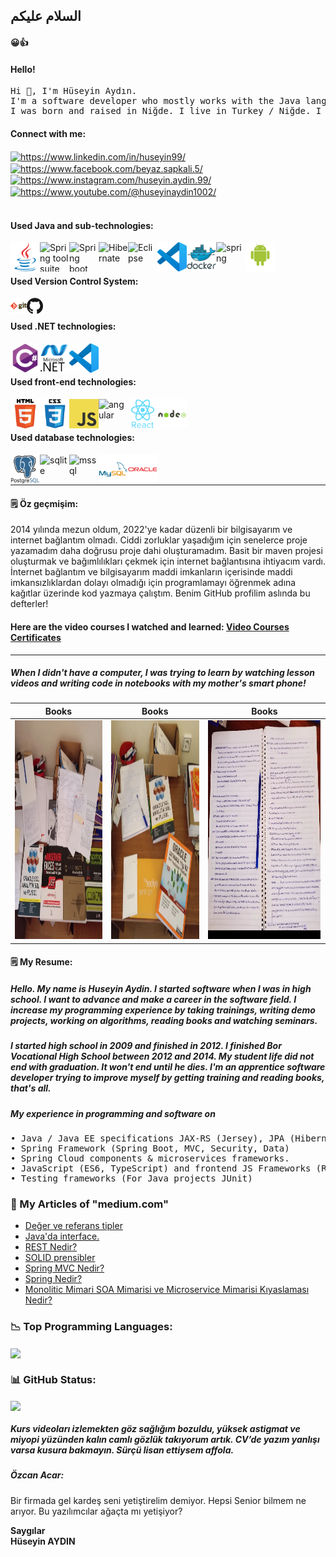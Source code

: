 ## السلام عليكم
#### :grinning::+1:
#### Hello! 
<pre>
Hi 👋, I'm Hüseyin Aydın.
I'm a software developer who mostly works with the Java language. I follow other technologies as well.
I was born and raised in Niğde. I live in Turkey / Niğde. I am an Anatolian child.</pre>

#### Connect with me:
<a href="https://www.linkedin.com/in/huseyin99/" target="blank"><img align="center" src="https://raw.githubusercontent.com/rahuldkjain/github-profile-readme-generator/master/src/images/icons/Social/linked-in-alt.svg" alt="https://www.linkedin.com/in/huseyin99/" height="30" width="47" /></a>
<a href="https://www.facebook.com/beyaz.sapkali.5/" target="blank"><img align="center" src="https://raw.githubusercontent.com/rahuldkjain/github-profile-readme-generator/master/src/images/icons/Social/facebook.svg" alt="https://www.facebook.com/beyaz.sapkali.5/" height="30" width="47" /></a>
<a href="https://www.instagram.com/huseyin.aydin.99/" target="blank"><img align="center" src="https://raw.githubusercontent.com/rahuldkjain/github-profile-readme-generator/master/src/images/icons/Social/instagram.svg" alt="https://www.instagram.com/huseyin.aydin.99/" height="30" width="47" /></a>
<a href="https://www.youtube.com/@huseyinaydin1002/" target="blank"><img align="center" src="https://raw.githubusercontent.com/rahuldkjain/github-profile-readme-generator/master/src/images/icons/Social/youtube.svg" alt="https://www.youtube.com/@huseyinaydin1002/" height="30" width="47" /></a>
</br></br>
#### Used Java and sub-technologies:
<img align="left" src="https://raw.githubusercontent.com/devicons/devicon/master/icons/java/java-original.svg" alt="java" width="47" height="47"/>
<img align="left" alt="Spring tool suite" src="https://user-images.githubusercontent.com/19311256/89726919-c61ef800-da3d-11ea-868d-b33d9955dfcc.png" width="47" height="47" />
<img align="left" alt="Spring boot" src="https://user-images.githubusercontent.com/19311256/89726694-eef1be00-da3a-11ea-8551-a9e143ea0c5d.png" width="47" height="47"/>
<img align="left" alt="Hibernate" src="https://user-images.githubusercontent.com/19311256/89726657-77bc2a00-da3a-11ea-844e-1ec652bc5410.png" width="47" height="47"/>
<img align="left" alt="Eclipse" src="https://user-images.githubusercontent.com/19311256/89726620-eea4f300-da39-11ea-8d26-8f1d68a2704a.png" width="47" height="47"/>
<img align="left" alt="Visual Studio Code" src="https://raw.githubusercontent.com/github/explore/80688e429a7d4ef2fca1e82350fe8e3517d3494d/topics/visual-studio-code/visual-studio-code.png" width="47" height="47"/>
<img align="left" src="https://raw.githubusercontent.com/devicons/devicon/master/icons/docker/docker-original-wordmark.svg" alt="docker" width="47" height="47" />
<img align="left" src="https://www.vectorlogo.zone/logos/springio/springio-icon.svg" alt="spring" width="47" height="47"/>
<img align="left" src="https://raw.githubusercontent.com/devicons/devicon/master/icons/android/android-original-wordmark.svg" alt="android" width="47" height="47"/>
</br></br>

#### Used Version Control System:
<img align="left" alt="Git" width="26px" src="https://raw.githubusercontent.com/github/explore/80688e429a7d4ef2fca1e82350fe8e3517d3494d/topics/git/git.png" />
<img align="left" alt="GitHub" width="26px" src="https://raw.githubusercontent.com/github/explore/78df643247d429f6cc873026c0622819ad797942/topics/github/github.png" />
</br>

#### Used .NET technologies:

<img align="left" src="https://raw.githubusercontent.com/devicons/devicon/master/icons/csharp/csharp-original.svg" alt="csharp" width="47" height="47"/>
<img align="left" src="https://raw.githubusercontent.com/devicons/devicon/master/icons/dot-net/dot-net-original-wordmark.svg" alt="dotnet" width="47" height="47"/>
<img align="left" align="left" alt="Visual Studio Code"  src="https://raw.githubusercontent.com/github/explore/80688e429a7d4ef2fca1e82350fe8e3517d3494d/topics/visual-studio-code/visual-studio-code.png" width="47" height="47" />
</br></br>

#### Used front-end technologies:
<img align="left" alt="HTML5" src="https://raw.githubusercontent.com/github/explore/80688e429a7d4ef2fca1e82350fe8e3517d3494d/topics/html/html.png" width="47" height="47" />
<img align="left" alt="CSS3" src="https://raw.githubusercontent.com/github/explore/80688e429a7d4ef2fca1e82350fe8e3517d3494d/topics/css/css.png" width="47" height="47" />
<img align="left" alt="JavaScript" src="https://raw.githubusercontent.com/github/explore/80688e429a7d4ef2fca1e82350fe8e3517d3494d/topics/javascript/javascript.png" width="47" height="47" />
<img align="left" src="https://angular.io/assets/images/logos/angular/angular.svg" alt="angular" width="47" height="47" />
<img align="left" src="https://raw.githubusercontent.com/devicons/devicon/master/icons/react/react-original-wordmark.svg" alt="react" width="47" height="47" />
<img align="left" src="https://raw.githubusercontent.com/devicons/devicon/master/icons/nodejs/nodejs-original-wordmark.svg" alt="nodejs" width="47" height="47" />
</br></br>

#### Used database technologies:
<img align="left" src="https://raw.githubusercontent.com/devicons/devicon/master/icons/postgresql/postgresql-original-wordmark.svg" alt="postgresql" width="47" height="47" />
<img align="left" src="https://www.vectorlogo.zone/logos/sqlite/sqlite-icon.svg" alt="sqlite" width="47" height="47"/>
<img align="left" src="https://www.svgrepo.com/show/303229/microsoft-sql-server-logo.svg" alt="mssql" width="47" height="47" />
<img align="left" src="https://raw.githubusercontent.com/devicons/devicon/master/icons/mysql/mysql-original-wordmark.svg" alt="mysql" width="47" height="47" />
<img align="left" src="https://raw.githubusercontent.com/devicons/devicon/master/icons/oracle/oracle-original.svg" alt="oracle" width="47" height="47" />
</br>
</br>

---

#### :spiral_notepad: Öz geçmişim: 
2014 yılında mezun oldum, 2022'ye kadar düzenli bir bilgisayarım ve internet bağlantım olmadı. Ciddi zorluklar yaşadığım için senelerce proje yazamadım daha doğrusu proje dahi oluşturamadım. Basit bir maven projesi oluşturmak ve bağımlılıkları çekmek için internet bağlantısına ihtiyacım vardı. İnternet bağlantım ve bilgisayarım maddi imkanların içerisinde maddi imkansızlıklardan dolayı olmadığı için programlamayı öğrenmek adına kağıtlar üzerinde kod yazmaya çalıştım. Benim GitHub profilim aslında bu defterler!
#### Here are the video courses I watched and learned: [Video Courses Certificates](https://www.linkedin.com/in/huseyin99/details/certifications/ "Video Course")

---

##### When I didn't have a computer, I was trying to learn by watching lesson videos and writing code in notebooks with my mother's smart phone!

|Books |Books  | Books|
--- | --- | ---|
|<img src="resim11.jpg" alt="alt text" title="Çalisma" height="350" />|<img src="resim12.png" alt="alt text" title="Çalisma" height="350" />|<img src="resim13.png" alt="alt text" title="Çalisma" height="350" />|

#### :spiral_notepad: My Resume: 
##### Hello. My name is Huseyin Aydin. I started software when I was in high school. I want to advance and make a career in the software field. I increase my programming experience by taking trainings, writing demo projects, working on algorithms, reading books and watching seminars.
##### I started high school in 2009 and finished in 2012. I finished Bor Vocational High School between 2012 and 2014. My student life did not end with graduation. It won't end until he dies. I'm an apprentice software developer trying to improve myself by getting training and reading books, that's all.
##### My experience in programming and software on
<pre>• Java / Java EE specifications JAX-RS (Jersey), JPA (Hibernate)
• Spring Framework (Spring Boot, MVC, Security, Data)
• Spring Cloud components & microservices frameworks.
• JavaScript (ES6, TypeScript) and frontend JS Frameworks (React and Angular)
• Testing frameworks (For Java projects JUnit)</pre>

### 📕 My Articles of "medium.com"

 - [Değer ve referans tipler](https://medium.com/@huseyinaydin99/javada-de%C4%9Fer-ve-referans-tipler-2fe5c79ba5ad "Değer ve referans tipler")
 - [Java'da interface.](https://medium.com/@huseyinaydin99/javada-interface-nedir-3257b93a378a "Java'da interface.")
 - [REST Nedir?](https://medium.com/@huseyinaydin99/rest-nedir-http-nedir-http-metotlar-nelerdir-7026e8647a5b "REST Nedir?")
 - [SOLID prensibler](https://medium.com/@huseyinaydin99/solid-principle-solid-prensipler-b962d9acf047 "Solid Prensibler")
 - [Spring MVC Nedir?](https://medium.com/@huseyinaydin99/spring-mvc-e5d844d47a4a "Spring MVC Nedir?")
 - [Spring Nedir?](https://medium.com/@huseyinaydin99/spring-nedir-b047ddb34e6a "Spring Nedir?")
 - [Monolitic Mimari SOA Mimarisi ve Microservice Mimarisi Kıyaslaması Nedir?](https://medium.com/@huseyinaydin99/monolitic-mimari-soa-mimarisi-ve-microservice-mimarisi-k%C4%B1yaslamas%C4%B1-nedir-b10bda9dc1fe "Spring Nedir?")


### :chart_with_downwards_trend: Top Programming Languages:
<img align="center" src="https://github-readme-stats.vercel.app/api/top-langs/?username=huso51&amp;layout=compact&theme=onelight" />

### :bar_chart: GitHub Status:
<img align="center" src="https://github-profile-trophy.vercel.app/?username=huso51&theme=onelight" />

<!-- ### 📈 Used technologies:
<img height="30" width="47" align="center" src="https://github-readme-stats.vercel.app/api?username=huso51&show_icons=true&hide_border=false&theme=onelight" />
-->

##### Kurs videoları izlemekten göz sağlığım bozuldu, yüksek astigmat ve miyopi yüzünden kalın camlı gözlük takıyorum artık. CV’de yazım yanlışı varsa kusura bakmayın. Sürçü lisan ettiysem affola.
##### Özcan Acar:
Bir firmada gel kardeş seni yetiştirelim demiyor. Hepsi Senior bilmem ne arıyor. Bu yazılımcılar ağaçta mı yetişiyor?

<b>
Saygılar</br>
Hüseyin AYDIN
</b>
</font>

